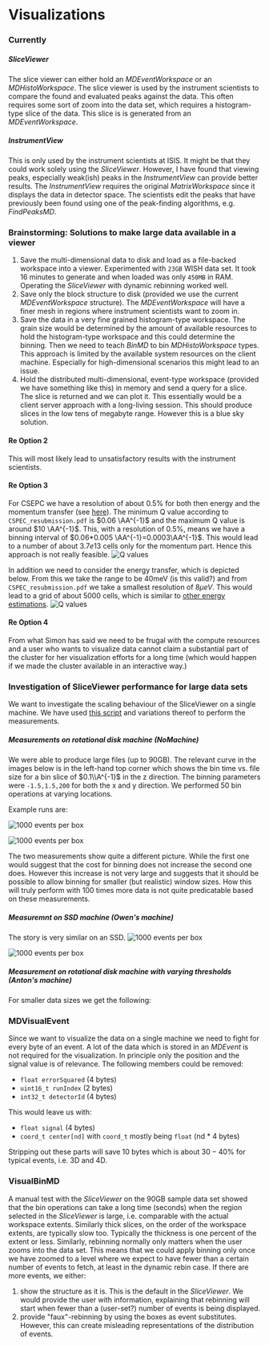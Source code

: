 # Visualizations

### Currently

##### SliceViewer

The slice viewer can either hold an *MDEventWorkspace* or an *MDHistoWorkspace*.
The slice viewer is used by the instrument scientists to compare the
found and evaluated peaks against the data. This often requires some sort of
zoom into the data set, which requires a histogram-type slice of the data. This
slice is is generated from an *MDEventWorkspace*.

##### InstrumentView

This is only used by the instrument scientists at ISIS. It might be that they
could work solely using the *SliceViewer*. However, I have found that viewing
peaks, especially weak(ish) peaks in the *InstrumentView*  can provide
better results. The *InstrumentView* requires the original *MatrixWorkspace* since
it displays the data in detector space. The scientists edit the peaks that have
previously been found using one of the peak-finding algorithms, e.g. *FindPeaksMD*.

### Brainstorming: Solutions to make large data available in a viewer

1. Save the multi-dimensional data to disk and load as a file-backed workspace into
   a viewer. Experimented with `23GB` WISH data set. It took 16 minutes to generate
   and when loaded was only `450MB` in RAM. Operating the *SliceViewer* with dynamic
   rebinning worked well.
2. Save only the block structure to disk (provided we use the current
   *MDEventWorkspace* structure). The *MDEventWorkspace* will have a finer mesh
   in regions where instrument scientists want to zoom in.
3. Save the data in a very fine grained histogram-type workspace. The grain size
   would be determined by the amount of available resources to hold the
   histogram-type workspace and this could determine the binning. Then we need
   to teach *BinMD* to bin *MDHistoWorkspace* types. This approach is limited
   by the available system resources on the client machine. Especially for
   high-dimensional scenarios this might lead to an issue.
4. Hold the distributed multi-dimensional, event-type workspace
   (provided we have something like this) in memory and send a query for a slice.
   The slice is returned and we can plot it. This essentially would be a client
   server approach with a long-living session. This should produce slices
   in the low tens of megabyte range. However this is a blue sky solution.


#### Re Option 2
This will most likely lead to unsatisfactory results with the instrument scientists.

#### Re Option 3

For CSEPC we have a resolution of about 0.5% for both then energy and the
momentum transfer (see [here](../requirements_and_discussions/log.md)).
The minimum Q value according to `CSPEC_resubmission.pdf` is $0.06 \AA^{-1}$ and the
maximum Q value is around  $10 \AA^{-1}$. This, with a resolution of 0.5%,  means
we have a binning interval of  $0.06*0.005 \AA^{-1}=0.0003\AA^{-1}$. This would lead
to a number of about $3.7e13$ cells only for the momentum part. Hence this approach
is not really feasible.
![Q values](q_resolution_c_spec.png)

In addition we need to consider the energy transfer, which is depicted below. From
this we take the range to be 40meV (is this valid?) and from `CSPEC_resubmission.pdf`
we take a smallest resolution of $8\mu eV$. This would lead to a grid of about
5000 cells, which is similar to [other energy estimations](../other/instruments_and_resolutions.md).
![Q values](energy_transfer.png)

#### Re Option 4
From what Simon has said we need to be frugal with the compute resources and a
user who wants to visualize data cannot claim a substantial part of the cluster
for her visualization efforts for a long time (which would happen if we made the
cluster available in an interactive way.)

### Investigation of SliceViewer performance for large data sets

We want to investigate the scaling behaviour of the SliceViewer on a single
machine. We have used [this script](./file_backed_bin_md_evalution.py) and
variations thereof to perform the measurements.

##### Measurements on rotational disk machine (NoMachine)

We were able to produce large files (up to 90GB). The relevant curve in the
images below is in the left-hand top corner which shows the bin time vs. file size
for a bin slice of $0.1\\A^{-1}$ in the z direction. The binning parameters
were `-1.5,1.5,200` for both the x and y direction. We performed 50 bin operations
at varying locations.

Example runs are:

![1000 events per box](./fb_threshold_1000_zoomed_1.png)

![1000 events per box](./fb_threshold_1000_zoomed_2.png)


The two measurements show quite a different picture. While the first one
would suggest that the cost for binning does not increase the second one
does. However this increase is not very large and suggests that it should be
possible to allow binning for smaller (but realistic) window sizes. How this will
truly perform with 100 times more data is not quite predicatable based on these
measurements.

##### Measuremnt on SSD machine (Owen's machine)

The story is very similar on an SSD.
![1000 events per box](./fb_threshold_1000_zoomed_ssd.png)

![1000 events per box](./fb_threshold_1000_zoomed_ssd_2.png)


##### Measurement on rotational disk machine with varying thresholds (Anton's machine)

For smaller data sizes we get the following:

### MDVisualEvent

Since we want to visualize the data on a single machine we need to fight for
every byte of an event. A lot of the data which is stored in an *MDEvent* is
not required for the visualization. In principle only the position and the
signal value is of relevance. The following members could be removed:
* `float errorSquared` (4 bytes)
* `uint16_t runIndex`  (2 bytes)
* `int32_t detectorId` (4 bytes)

This would leave us with:
* `float signal` (4 bytes)
* `coord_t center[nd]` with `coord_t` mostly being `float` (nd * 4 bytes)

Stripping out these parts will save 10 bytes which is about $30-40\%$ for typical events, i.e. 3D and 4D.

### VisualBinMD

A manual test with the *SliceViewer* on the 90GB sample data set showed that the
bin operations can take a long time (seconds) when the region selected in the
*SliceViewer* is large, i.e. comparable with the actual workspace extents.
Similarly thick slices, on the order of the workspace extents, are typically slow too.
Typically the thickness is one percent of the extent or less. Similarly, rebinning
normally only matters when the user zooms into the data set. This means that we
could apply binning only once we have zoomed to a level where we expect to have
fewer than a certain number of events to fetch, at least in the dynamic rebin case.
If there are more events, we either:

1. show the structure as it is. This is the default in the *SliceViewer*. We would
   provide the user with information, explaining that rebinning will start when
   fewer than a (user-set?) number of events is being displayed.
2. provide "faux"-rebinning by using the boxes as event substitutes. However,
   this can create misleading representations of the distribution of events.
